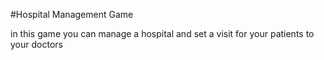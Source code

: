 #Hospital Management Game

in this game you can manage a hospital and set a visit for your patients to your doctors 

